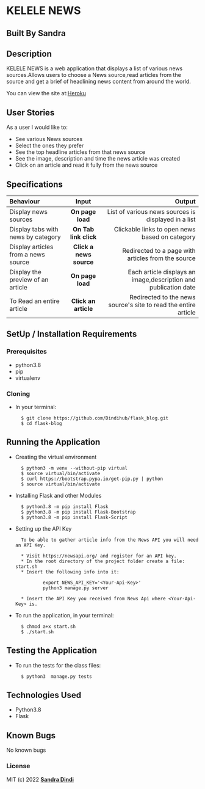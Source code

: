 # KELELE NEWS

## Built By Sandra

## Description
KELELE NEWS is a web application that displays a list of various news sources.Allows users to choose a News source,read articles from the source and get a brief of headlining news content from around the world. 

You can view the site at:[Heroku]()

## User Stories
As a user I would like to:
* See various News sources
* Select the ones they prefer
* See the top headline articles from that news source
* See the image, description and time the news article was created
* Click on an article and read it fully from the news source

## Specifications
| Behaviour | Input | Output |
| :---------------- | :---------------: | ------------------: |
| Display news sources | **On page load** | List of various news sources is displayed in a list |
| Display tabs with news by category | **On Tab link click** | Clickable links to open news based on category |
| Display articles from a news source | **Click a news source** | Redirected to a page with articles from the source |
| Display the preview of an article | **On page load** | Each article displays an image,description and publication date |
| To Read an entire article  | **Click an article** | Redirected to the news source's site to read the entire article |


## SetUp / Installation Requirements
### Prerequisites
* python3.8
* pip
* virtualenv

### Cloning
* In your terminal:

        $ git clone https://github.com/Dindihub/flask_blog.git
        $ cd flask-blog

## Running the Application
* Creating the virtual environment

        $ python3 -m venv --without-pip virtual
        $ source virtual/bin/activate
        $ curl https://bootstrap.pypa.io/get-pip.py | python
        $ source virtual/bin/activate

* Installing Flask and other Modules

        $ python3.8 -m pip install Flask
        $ python3.8 -m pip install Flask-Bootstrap
        $ python3.8 -m pip install Flask-Script

* Setting up the API Key

        To be able to gather article info from the News API you will need an API Key.

        * Visit https://newsapi.org/ and register for an API key.
        * In the root directory of the project folder create a file: start.sh
        * Insert the following info into it:

                export NEWS_API_KEY='<Your-Api-Key>'
                python3 manage.py server

        * Insert the API Key you received from News Api where <Your-Api-Key> is.

* To run the application, in your terminal:

        $ chmod a+x start.sh
        $ ./start.sh

## Testing the Application
* To run the tests for the class files:

        $ python3  manage.py tests

## Technologies Used
* Python3.8
* Flask

## Known Bugs
No known bugs

### License
MIT (c) 2022 **[Sandra Dindi](https://github.com/Dindihub/flask_blog.git)**
